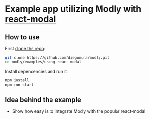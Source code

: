 # Example app utilizing Modly with [react-modal](https://github.com/reactjs/react-modal)

## How to use
First [clone the repo](https://github.com/diegomura/modly.js):

```bash
git clone https://github.com/diegomura/modly.git
cd modly/examples/using-react-modal
```

Install dependencies and run it:

```bash
npm install
npm run start
```

## Idea behind the example
- Show how easy is to integrate Modly with the popular react-modal
